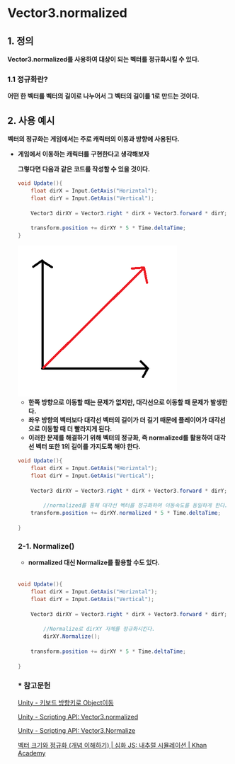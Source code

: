 # Vector3.normalized

## 1. 정의

**Vector3.normalized를 사용하여 대상이 되는 벡터를 정규화시킬 수 있다.**

### 1.1 정규화란?

**어떤 한 벡터를 벡터의 길이로 나누어서 그 벡터의 길이를 1로 만드는 것이다.**

## 2. 사용 예시

**벡터의 정규화는 게임에서는 주로 캐릭터의 이동과 방향에 사용된다.**

- **게임에서 이동하는 캐릭터를 구현한다고 생각해보자**
    
    **그렇다면 다음과 같은 코드를 작성할 수 있을 것이다.**
    
    ```csharp
    void Update(){
        float dirX = Input.GetAxis("Horizntal");
        float dirY = Input.GetAxis("Vertical");
     
        Vector3 dirXY = Vector3.right * dirX + Vector3.forward * dirY; 
     
        transform.position += dirXY * 5 * Time.deltaTime;
    }
    ```
    
  <img src="./image/대각선.PNG">

    - **한쪽 방향으로 이동할 때는 문제가 없지만, 대각선으로 이동할 때 문제가 발생한다.**
    - **좌우 방향의 벡터보다 대각선 벡터의 길이가 더 길기 때문에 플레이어가 대각선으로 이동할 때  더 빨라지게 된다.**
    - **이러한 문제를 해결하기 위해 벡터의 정규화, 즉 normalized를 활용하여 대각선 벡터 또한 1의 길이를 가지도록 해야 한다.**
    
    ```csharp
    void Update(){
        float dirX = Input.GetAxis("Horizntal");
        float dirY = Input.GetAxis("Vertical");
     
        Vector3 dirXY = Vector3.right * dirX + Vector3.forward * dirY;
    		
    		//normalized를 통해 대각선 벡터를 정규화하여 이동속도를 동일하게 한다. 
        transform.position += dirXY.normalized * 5 * Time.deltaTime;
    
    }
    ```
    
    ### 2-1. Normalize()
    
    - **normalized 대신 Normalize를 활용할 수도 있다.**
    
    ```csharp
    
    void Update(){
        float dirX = Input.GetAxis("Horizntal");
        float dirY = Input.GetAxis("Vertical");
     
        Vector3 dirXY = Vector3.right * dirX + Vector3.forward * dirY;
    
    		//Normalize로 dirXY 자체를 정규화시킨다. 
    		dirXY.Normalize();
    		
        transform.position += dirXY * 5 * Time.deltaTime;
    
    }
    
    ```
    
    ### * 참고문헌
    
    [Unity - 키보드 방향키로 Object이동](https://backback.tistory.com/422)
    
    [Unity - Scripting API: Vector3.normalized](https://docs.unity3d.com/ScriptReference/Vector3-normalized.html)
    
    [Unity - Scripting API: Vector3.Normalize](https://docs.unity3d.com/ScriptReference/Vector3.Normalize.html)
    
    [벡터 크기와 정규화 (개념 이해하기) | 심화 JS: 내추럴 시뮬레이션 | Khan Academy](https://ko.khanacademy.org/computing/computer-programming/programming-natural-simulations/programming-vectors/a/vector-magnitude-normalization)